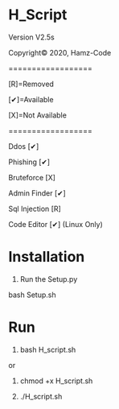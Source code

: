 # H_Script

Version V2.5s

Copyright© 2020, Hamz-Code

==================

[R]=Removed

[✔]=Available

[X]=Not Available

==================

Ddos          [✔]

Phishing      [✔]

Bruteforce    [X] 

Admin Finder  [✔]

Sql Injection [R]

Code Editor   [✔] (Linux Only)



# Installation
1) Run the Setup.py 


bash Setup.sh
# Run
1) bash H_script.sh


or


1) chmod +x H_script.sh

2) ./H_script.sh
